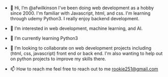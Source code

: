 - 👋 Hi, I’m @afwilkinson I've been doing web development as a hobby since 2000. I'm familiar with Javascript, html, and css. I'm learning through udemy Python3. I really enjoy backend development.
- 👀 I’m interested in web development, machine learning, and AI.
- 🌱 I’m currently learning Python3

- 💞️ I’m looking to collaborate on web development projects including (html, css, javascript) front end or back end. I'm also wanting to help out on python projects to improve my skills there.
- 📫 How to reach me feel free to reach out to me rookie251@gmail.com

<!---
afwilkinson/afwilkinson is a ✨ special ✨ repository because its `README.md` (this file) appears on your GitHub profile.
You can click the Preview link to take a look at your changes.
--->
